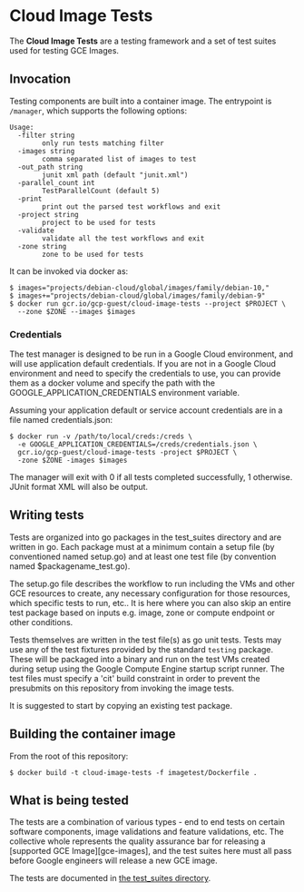 # Cloud Image Tests #

The **Cloud Image Tests** are a testing framework and a set of test suites used
for testing GCE Images.

## Invocation ##

Testing components are built into a container image. The entrypoint is
`/manager`, which supports the following options:

    Usage:
      -filter string
            only run tests matching filter
      -images string
            comma separated list of images to test
      -out_path string
            junit xml path (default "junit.xml")
      -parallel_count int
            TestParallelCount (default 5)
      -print
            print out the parsed test workflows and exit
      -project string
            project to be used for tests
      -validate
            validate all the test workflows and exit
      -zone string
            zone to be used for tests

It can be invoked via docker as:

    $ images="projects/debian-cloud/global/images/family/debian-10,"
    $ images+="projects/debian-cloud/global/images/family/debian-9"
    $ docker run gcr.io/gcp-guest/cloud-image-tests --project $PROJECT \
      --zone $ZONE --images $images

### Credentials ###

The test manager is designed to be run in a Google Cloud environment, and will
use application default credentials. If you are not in a Google Cloud
environment and need to specify the credentials to use, you can provide them as
a docker volume and specify the path with the GOOGLE\_APPLICATION\_CREDENTIALS
environment variable.

Assuming your application default or service account credentials are in a file
named credentials.json:

    $ docker run -v /path/to/local/creds:/creds \
      -e GOOGLE_APPLICATION_CREDENTIALS=/creds/credentials.json \
      gcr.io/gcp-guest/cloud-image-tests -project $PROJECT \
      -zone $ZONE -images $images

The manager will exit with 0 if all tests completed successfully, 1 otherwise.
JUnit format XML will also be output.

## Writing tests ##

Tests are organized into go packages in the test\_suites directory and are
written in go. Each package must at a minimum contain a setup file (by
conventioned named setup.go) and at least one test file (by convention named
$packagename\_test.go).

The setup.go file describes the workflow to run including the VMs and other GCE
resources to create, any necessary configuration for those resources, which
specific tests to run, etc.. It is here where you can also skip an entire test
package based on inputs e.g. image, zone or compute endpoint or other
conditions.

Tests themselves are written in the test file(s) as go unit tests. Tests may use
any of the test fixtures provided by the standard `testing` package.  These will
be packaged into a binary and run on the test VMs created during setup using the
Google Compute Engine startup script runner. The test files must specify a
'cit' build constraint in order to prevent the presubmits on this repository
from invoking the image tests.

It is suggested to start by copying an existing test package.

## Building the container image ##

From the root of this repository:

    $ docker build -t cloud-image-tests -f imagetest/Dockerfile .

## What is being tested ##

The tests are a combination of various types - end to end tests on certain
software components, image validations and feature validations, etc. The
collective whole represents the quality assurance bar for releasing a [supported
GCE Image][gce-images], and the test suites here must all pass before Google
engineers will release a new GCE image.

The tests are documented in [the test\_suites directory](test_suites/README.md).
